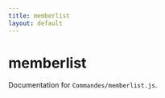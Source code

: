 ```yaml
---
title: memberlist
layout: default
---
```


# memberlist

Documentation for `Commandes/memberlist.js`.

